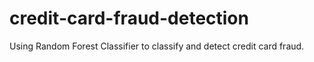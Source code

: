 # credit-card-fraud-detection
Using Random Forest Classifier to classify and detect credit card fraud. 
